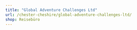 ```yaml
---
title: "Global Adventure Challenges Ltd"
url: /chester-cheshire/global-adventure-challenges-ltd/
shop: Reisebüro
---
```


